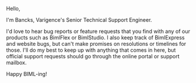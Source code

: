 Hello, 

I'm Bancks, Varigence's Senior Technical Support Engineer. 

I'd love to hear bug reports or feature requests that you find with any of our products such as BimlFlex or BimlStudio. I also keep track of BimlExpress and website bugs, but can't make promises on resolutions or timelines for those. I'll do my best to keep up with anything that comes in here, but official support requests should go through the online portal or support mailbox.

Happy BIML-ing!
